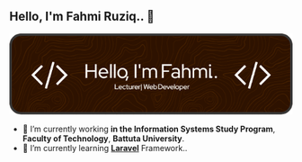 ## Hello, I'm Fahmi Ruziq.. 👋

![Fahmi Ruziq](img/github-header-image.png)

<!--
**fahmiruziq/fahmiruziq** is a ✨ _special_ ✨ repository because its `README.md` (this file) appears on your GitHub profile.

Here are some ideas to get you started:

- 🔭 I’m currently working on ...
- 🌱 I’m currently learning ...
- 👯 I’m looking to collaborate on ...
- 🤔 I’m looking for help with ...
- 💬 Ask me about ...
- 📫 How to reach me: ...
- 😄 Pronouns: ...
- ⚡ Fun fact: ...
-->

- 🔭 I’m currently working **in the Information Systems Study Program**, **Faculty of Technology**, **Battuta University**.
- 🌱 I’m currently learning [**Laravel**](https://laravel.com) Framework..
